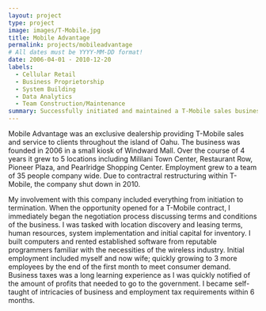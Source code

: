 ```yaml
---
layout: project
type: project
image: images/T-Mobile.jpg
title: Mobile Advantage
permalink: projects/mobileadvantage
# All dates must be YYYY-MM-DD format!
date: 2006-04-01 - 2010-12-20
labels:
  - Cellular Retail
  - Business Proprietorship 
  - System Building
  - Data Analytics
  - Team Construction/Maintenance
summary: Successfully initiated and maintained a T-Mobile sales business from 2006 - 2010 spanning multiple locations statewide. 
---
```


Mobile Advantage was an exclusive dealership providing T-Mobile sales and service to clients throughout the island of Oahu. The business was founded in 2006 in a small kiosk of Windward Mall. Over the course of 4 years it grew to 5 locations including Mililani Town Center, Restaurant Row, Pioneer Plaza, and Pearlridge Shopping Center. Employment grew to a team of 35 people company wide. Due to contractral restructuring within T-Mobile, the company shut down in 2010.  

My involvement with this company included everything from initiation to termination. When the opportunity opened for a T-Mobile contract, I immediately began the negotiation process discussing terms and conditions of the business. I was tasked with location discovery and leasing terms, human resources, system implementation and initial capital for inventory. I built computers and rented established software from reputable programmers familiar with the necessities of the wireless industry. Initial employment included myself and now wife; quickly growing to 3 more employees by the end of the first month to meet consumer demand. Business taxes was a long learning experience as I was quickly notified of the amount of profits that needed to go to the government. I became self-taught of intricacies of business and employment tax requirements within 6 months. 
